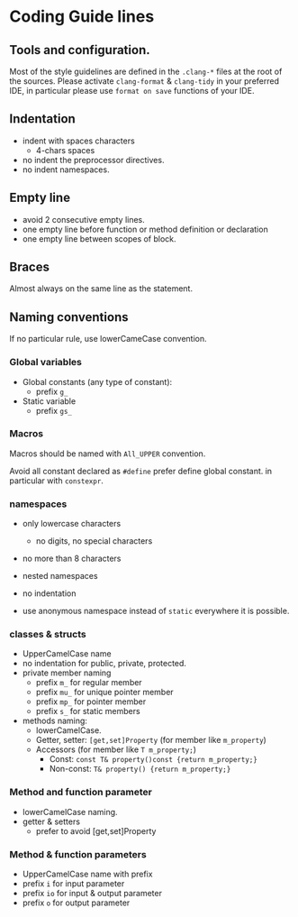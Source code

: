 # Coding Guide lines

## Tools and configuration.

Most of the style guidelines are defined in the `.clang-*` files
at the root of the sources. Please activate `clang-format` &
`clang-tidy` in your preferred IDE, in particular please use
`format on save` functions of your IDE.

## Indentation

* indent with spaces characters
    * 4-chars spaces
* no indent the preprocessor directives.
* no indent namespaces.

## Empty line

* avoid 2 consecutive empty lines.
* one empty line before function or method definition or declaration
* one empty line between scopes of block.

## Braces

Almost always on the same line as the statement.

## Naming conventions

If no particular rule, use lowerCameCase convention.

### Global variables

* Global constants (any type of constant):
    * prefix `g_`
* Static variable
    * prefix `gs_`

### Macros

Macros should be named with `All_UPPER` convention.

Avoid all constant declared as `#define` prefer define global constant.
in particular with `constexpr`.

### namespaces

* only lowercase characters
    * no digits, no special characters
* no more than 8 characters
* nested namespaces
* no indentation

* use anonymous namespace instead of `static` everywhere it is possible.

### classes & structs

* UpperCamelCase name
* no indentation for public, private, protected.
* private member naming
    * prefix `m_` for regular member
    * prefix `mu_` for unique pointer member
    * prefix `mp_` for pointer member
    * prefix `s_` for static members
* methods naming:
    * lowerCamelCase.
    * Getter, setter: `[get,set]Property` (for member like `m_property`)
    * Accessors (for member like `T m_property;`)
        * Const: `const T& property()const {return m_property;}`
        * Non-const: `T& property() {return m_property;}`

### Method and function parameter

* lowerCamelCase naming.
* getter & setters
    * prefer to avoid [get,set]Property

### Method & function parameters

* UpperCamelCase name with prefix
* prefix `i` for input parameter
* prefix `io` for input & output parameter
* prefix `o` for output parameter
